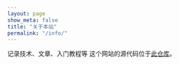 ```yaml
---
layout: page
show_meta: false
title: "关于本站"
permalink: "/info/"
---
```

记录技术、文章、入门教程等
这个网站的源代码位于[此仓库](https://github.com/saicoco/saicoco.github.io)。
